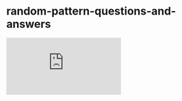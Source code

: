 # random-pattern-questions-and-answers

<embed src="https://github.com/Anooppandikashala/random-pattern-questions-and-answers/blob/main/questions.pdf" type="application/pdf">
